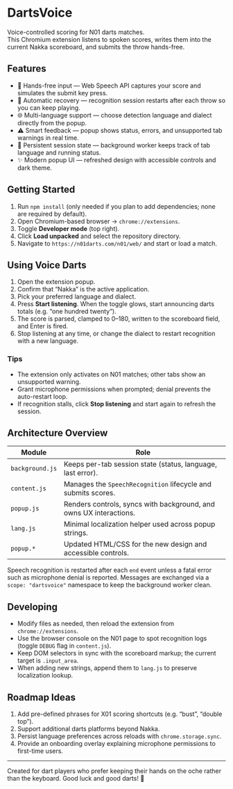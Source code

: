 # DartsVoice

Voice-controlled scoring for N01 darts matches.  
This Chromium extension listens to spoken scores, writes them into the current Nakka scoreboard, and submits the throw hands-free. 
## Features

- 🎤 Hands-free input &mdash; Web Speech API captures your score and simulates the submit key press.
- 🔁 Automatic recovery &mdash; recognition session restarts after each throw so you can keep playing.
- 🌐 Multi-language support &mdash; choose detection language and dialect directly from the popup.
- ⚠️ Smart feedback &mdash; popup shows status, errors, and unsupported tab warnings in real time.
- 🧠 Persistent session state &mdash; background worker keeps track of tab language and running status.
- ✨ Modern popup UI &mdash; refreshed design with accessible controls and dark theme.

## Getting Started

1. Run `npm install` (only needed if you plan to add dependencies; none are required by default).
2. Open Chromium-based browser → `chrome://extensions`.
3. Toggle **Developer mode** (top right).
4. Click **Load unpacked** and select the repository directory.
5. Navigate to `https://n01darts.com/n01/web/` and start or load a match.

## Using Voice Darts

1. Open the extension popup.
2. Confirm that “Nakka” is the active application.
3. Pick your preferred language and dialect.
4. Press **Start listening**. When the toggle glows, start announcing darts totals (e.g. “one hundred twenty”).
5. The score is parsed, clamped to 0–180, written to the scoreboard field, and Enter is fired.
6. Stop listening at any time, or change the dialect to restart recognition with a new language.

### Tips

- The extension only activates on N01 matches; other tabs show an unsupported warning.
- Grant microphone permissions when prompted; denial prevents the auto-restart loop.
- If recognition stalls, click **Stop listening** and start again to refresh the session.

## Architecture Overview

| Module          | Role                                                                 |
|-----------------|----------------------------------------------------------------------|
| `background.js` | Keeps per-tab session state (status, language, last error).          |
| `content.js`    | Manages the `SpeechRecognition` lifecycle and submits scores.        |
| `popup.js`      | Renders controls, syncs with background, and owns UX interactions.   |
| `lang.js`       | Minimal localization helper used across popup strings.               |
| `popup.*`       | Updated HTML/CSS for the new design and accessible controls.         |

Speech recognition is restarted after each `end` event unless a fatal error such as microphone denial is reported. Messages are exchanged via a `scope: "dartsvoice"` namespace to keep the background worker clean.

## Developing

- Modify files as needed, then reload the extension from `chrome://extensions`.
- Use the browser console on the N01 page to spot recognition logs (toggle `DEBUG` flag in `content.js`).
- Keep DOM selectors in sync with the scoreboard markup; the current target is `.input_area`.
- When adding new strings, append them to `lang.js` to preserve localization lookup.

## Roadmap Ideas

1. Add pre-defined phrases for X01 scoring shortcuts (e.g. “bust”, “double top”).
2. Support additional darts platforms beyond Nakka.
3. Persist language preferences across reloads with `chrome.storage.sync`.
4. Provide an onboarding overlay explaining microphone permissions to first-time users.

---

Created for dart players who prefer keeping their hands on the oche rather than the keyboard. Good luck and good darts! 🎯
